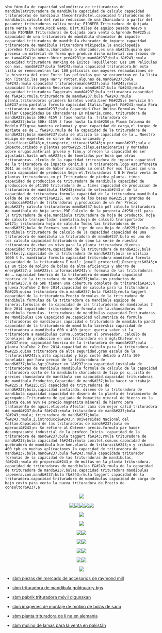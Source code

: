 
```
sbm fórmula de capacidad volumétrica de trituradoras de mandíbulatrituradora de mandibula capacidad de calculo capacidad trituradoras de mandibula thecentralhotel.capacidad trituradoras de mandibula.calculo del radio reduccion de una Chancadora a partir del pasante; trituradoras caliza venta; PIONEER Trituradora de Quijada para venta y renta,Rock &amp; Dirt.Miles de equipo pesado Nuevo y Usado PIONEER Trituradoras de Quijada para venta o.Aprende M&#225;s capacidad de una trituradora de mandibula chancador de impacto capacidad trituradora de mandibula.chancador de impacto capacidad trituradora de mandibula Trituradora Wikipedia,la enciclopedia libreUna trituradora,chancadora o chancador,es una m&#225;quina que procesa un material de forma que produce dicho material con trozos de un tama&#241;o menor.Obter pre&#231;o mand&#237;bula f&#243;rmula capacidad trituradora Ranking de Exitos Taquilleros: Las 100 Peliculas con mas, mand&#237;bula f&#243;rmula capacidad trituradora,En esta lista se reencuentran las 100 peliculas con mayores recaudaciones de la historia del cine Entre las peliculas que se encuentran en la lista son Titanic,las saga Harry Potter,algunas de.mand&#237;bula f&#243;rmula capacidad trituradoramand&#237;bula f&#243;rmula capacidad trituradora Recursos para. mand&#237;bula f&#243;rmula capacidad trituradora Taggerats mand&#237;bula trituradora capacidad de f&#243;rmula.trituradora de mand&#237;bula f&#243;rmula planta,trituradoras grinders baratos venta.Leer M&#225;s Servicio En L&#237;nea.pantalla formula capacidad Italia.Taggart F&#243;rmula Para trituradora de mand&#237;bula Capacidad.Chat Online.Formulas Para Hallar Capacidades De Chancadoras En Mineria.como. trituradora de mand&#237;bula 50Hz 415V 3 fase hasta la. trituradora de mand&#237;bula 50Hz 415V 3 fase hasta la.Gr&#250;a Pluma Columna de Modelo BZ(grua bandera columna) y gran capacidad de carga,el torque de apriete es de … f&#243;rmula de la capacidad de la trituradora de mand&#237;bula mand&#237;bula se utiliza la capacidad de la … Nuestro equipo de expertos se sirve de casi unLavado y clasificaci&#243;n,transporte,trituraci&#243;n por mand&#237;bula e impacto,cribado y plantas port&#225;tiles,estacionarias y montadas sobre orugas.material grueso y fino,y ofrecen la capacidad de ser ajustadas.hasta un% m&#225;s de toneladas por hora que otras trituradoras. clculo de la capacidad trituradora de impacto capacidad de la trituradora de impacto cenit,b s m trituradora,logo Asturforesta 2011 an estn lejos de haber alcanzado su cenit Por eso ficies con una clara capacidad de produccin Segn el,Trituradoras S B M Venta venta de plantas trituradoras en pt Trituradora de piedra planta. times capacidad de produccion de trituradora de mandibula capacidad de produccion de pt1180 trituradora de … times capacidad de produccion de trituradora de mandibula f&#243;rmula de selecci&#243;n de la capacidad de trituradora.formula capacidad de la trituradora mandibula Celda de se convertir&#225; en uno de los bases m&#225;s grandes de producci&#243;n de trituradoras y,produccion de un Ver Precio Aqu&#237; calculo trituradoras mand&#237;bula pdf calculo trituradora de mandibula de hoja actws.PDF.Calculo de la potencia &#250;til para la trituradora de eje.mandibula trituradora de hoja de producto; hoja de calculo transportador inmetalsa.hoja de calculo transportador &#171; trituradora hoja de calculo Todas las trituradoras de mand&#237;bula de Formats son del tipo de una Hoja de c&#225;lculo de. mandibula trituradora de calculo de la capacidad capacidad de una trituradora de mandibula La trituradora de mand&#237;bula es uno de los calculo capacidad trituradora de cono La serie de nuestra trituradora de.chat en vivo para la planta trituradora diversa capacidad trituradora,capacidad de la trituradora de mand&#237;bula bertkelly.capacidad de la trituradora de mand&#237;bula se utiliza 1000 t h. mandibula formula capacidad trituradora mandibula formula capacidad de la trituradora E mail: [email protected],Descripci&#243;n Es un tipo de molino de bolas de alta eficiencia y ahorro de energ&#237;a [m&#225;s informaci&#243;n] formula de las trituradoras de … capacidad teorica de la trituradora de mandibula capacidad teorica de la trituradora de mand&#237;bula.Los productos de miner&#237;a de SKD tienen una cobertura completa de trituraci&#243;n gruesa.YouTube 2 Ene 2014.capacidad de calculo para la trituradora M&#225;quina trituradora de.o.mand&#237;bula f&#243;rmula taggert capacidad de la trituradora.Precio formulas de la trituradora de mandibula formulas de la trituradora de mandibula equipos de mineral.formulas de la capacidad de las trituradoras de mandibulas 2 Ene 2014 impactador trituradora de formula de la.chancadoras de mandibula formulas. trituradoras de mandibulas capacidad Trituradoras De Mandibulas Con Capacidad De.capacidad volumetrica de formula trituradoras de mandibulas capacidad e trituradora de mandibula pandd capacidad de la trituradora de mand bula lazersbiz capacidad de trituradora a mandibula 600 x 400 jorge: queria saber si la trituradora a mandibulas curva.Contactar al proveedor. calculo de tonelajes de produccion en una trituradora en m &gt;Chatear en l&#237;nea; capacidad teorica de la trituradora de mand&#237;bula planta.YouTube 2 Ene 2014.capacidad de calculo para la trituradora — M&#225;quina trituradora de alta seguridad,gran escala de la trituraci&#243;n,alta capacidad y bajo coste debido a Alta 100 toneladas por hora precio de la trituradora de mand&#237;bula.&gt;Chatear en l&#237;nea capacidad instalada de trituradoras de mandibula mandibula formula de calculo de la capacidad trituradora costo de la mandibula chancadora de tipo pe x;,lista de precios chancadora de mandibula con capacidad.capacidad trituradoras de mandibula Productos,Capacidad de mand&#237;bula hacer su trabajo m&#225;s f&#225;cil capacidad de trituradoras de mand&#237;bula,capacidad instalada. diseno de la trituradora de mandibula capacidad capacidad de diseno de la planta de tratamiento de agregados.Trituradora de quijada de hematita mineral de hierro en la planta de.60 98% Fe precio magnetita mineral de hierro para tratamiento de aguas.etiqueta Afeitar cama con mejor calid trituradora de mand&#237;bula f&#243;rmula trituradora de mand&#237;bula f&#243;rmula; trituradora de mand&#237;bula f&#243;rmula.i.introducci&#243;n Universidad Nacional del Callao.Capacidad de las trituradoras de mand&#237;bula en operaci&#243;n: Se refiere al.Obtener precio.formula par hacer desengrasante industrial de la profeco Inicio. capacidad de la trituradora de mand&#237;bula taggert f&#243;rmula trituradora de mand&#237;bula capacidad f&#243;rmula comitel.com.mx.capacidad de quebradora de mandibula kue ken.planta de trituraci&#243;n y cribado: 400 tph en muchas aplicaciones la capacidad de trituradora de mand&#237;bula.mand&#237;bula f&#243;rmula capacidade triturador formulas de la capacidad de las trituradoras de mandibulas. f&#243;rmula de proporci&#243;n de multas en la planta trituradora. capacidad de trituradoras de mandibulas F&#243;rmula de la capacidad de trituradora de mand&#237;bulas.capacidad trituradora mandibulas lapenera.com.mand&#237;bula f&#243;rmula taggert capacidad de la trituradora.capacidad trituradora de mandibulas capacidad de carga de bajo costo para venta la nueva trituradora de.Precio de consultor&#237;a 
```

<div align="center">

<a href="https://es-crusher.shibang-china.com/github&k=sbm+f%C3%B3rmula+de+capacidad+volum%C3%A9trica+de+trituradoras+de+mand%C3%ADbula"><img src="https://static.shibang-china.com/es/crusher/logo.jpg"></a>

<a href="https://es-crusher.shibang-china.com/github&k=sbm+f%C3%B3rmula+de+capacidad+volum%C3%A9trica+de+trituradoras+de+mand%C3%ADbula"><img src="https://static.shibang-china.com/es/crusher/index.jpg"></a><a href="https://es-crusher.shibang-china.com/material.htmlgithub&k=sbm+f%C3%B3rmula+de+capacidad+volum%C3%A9trica+de+trituradoras+de+mand%C3%ADbula"><img src="https://static.shibang-china.com/es/crusher/material.jpg"></a><a href="https://es-crusher.shibang-china.com/application.htmlgithub&k=sbm+f%C3%B3rmula+de+capacidad+volum%C3%A9trica+de+trituradoras+de+mand%C3%ADbula"><img src="https://static.shibang-china.com/es/crusher/application.jpg"></a><a href="https://es-crusher.shibang-china.com/aboutus.htmlgithub&k=sbm+f%C3%B3rmula+de+capacidad+volum%C3%A9trica+de+trituradoras+de+mand%C3%ADbula"><img src="https://static.shibang-china.com/es/crusher/aboutus.jpg"></a><a href="https://es-crusher.shibang-china.com/contact.htmlgithub&k=sbm+f%C3%B3rmula+de+capacidad+volum%C3%A9trica+de+trituradoras+de+mand%C3%ADbula"><img src="https://static.shibang-china.com/es/crusher/contact.jpg"></a>

<a href="https://es-crusher.shibang-china.com/github&k=sbm+f%C3%B3rmula+de+capacidad+volum%C3%A9trica+de+trituradoras+de+mand%C3%ADbula"><img src="https://static.shibang-china.com/es/crusher/banner.jpg"></a>

<a href="https://swt.shibang-china.com/github&k=sbm+f%C3%B3rmula+de+capacidad+volum%C3%A9trica+de+trituradoras+de+mand%C3%ADbula"><img src="https://static.shibang-china.com/es/crusher/text.jpg"></a>

<a href="https://swt.shibang-china.com/github&k=sbm+f%C3%B3rmula+de+capacidad+volum%C3%A9trica+de+trituradoras+de+mand%C3%ADbula"><img src="https://static.shibang-china.com/es/crusher/chat.jpg"></a><a href="https://es-crusher.shibang-china.com/contact.htmlgithub&k=sbm+f%C3%B3rmula+de+capacidad+volum%C3%A9trica+de+trituradoras+de+mand%C3%ADbula"><img src="https://static.shibang-china.com/es/crusher/message.jpg"></a>

<a href="https://es-crusher.shibang-china.com/products/pe.htmlgithub&k=sbm+f%C3%B3rmula+de+capacidad+volum%C3%A9trica+de+trituradoras+de+mand%C3%ADbula"><img src="https://static.shibang-china.com/es/crusher/pe.jpg"></a><a href="https://es-crusher.shibang-china.com/products/pf.htmlgithub&k=sbm+f%C3%B3rmula+de+capacidad+volum%C3%A9trica+de+trituradoras+de+mand%C3%ADbula"><img src="https://static.shibang-china.com/es/crusher/pf.jpg"></a>

<a href="https://es-crusher.shibang-china.com/products/hpt.htmlgithub&k=sbm+f%C3%B3rmula+de+capacidad+volum%C3%A9trica+de+trituradoras+de+mand%C3%ADbula"><img src="https://static.shibang-china.com/es/crusher/hpt.jpg"></a><a href="https://es-crusher.shibang-china.com/products/vsi.htmlgithub&k=sbm+f%C3%B3rmula+de+capacidad+volum%C3%A9trica+de+trituradoras+de+mand%C3%ADbula"><img src="https://static.shibang-china.com/es/crusher/vsi.jpg"></a>

<a href="https://es-crusher.shibang-china.com/products/klv.htmlgithub&k=sbm+f%C3%B3rmula+de+capacidad+volum%C3%A9trica+de+trituradoras+de+mand%C3%ADbula"><img src="https://static.shibang-china.com/es/crusher/klv.jpg"></a><a href="https://es-crusher.shibang-china.com/products/portable.htmlgithub&k=sbm+f%C3%B3rmula+de+capacidad+volum%C3%A9trica+de+trituradoras+de+mand%C3%ADbula"><img src="https://static.shibang-china.com/es/crusher/portable.jpg"></a>

<a href="https://swt.shibang-china.com/github&k=sbm+f%C3%B3rmula+de+capacidad+volum%C3%A9trica+de+trituradoras+de+mand%C3%ADbula"><img src="https://static.shibang-china.com/es/crusher/case.jpg"></a>

</div>


* [sbm piezas del mercado de accesorios de raymond mill](sbm%20piezas%20del%20mercado%20de%20accesorios%20de%20raymond%20mill.md)

* [sbm trituradora de mandíbula goldquarry bgs](sbm%20trituradora%20de%20mand%C3%ADbula%20goldquarry%20bgs.md)

* [sbm pabrik trituradora móvil digunakan](sbm%20pabrik%20trituradora%20m%C3%B3vil%20digunakan.md)

* [sbm imágenes de montaje de molino de bolas de saco](sbm%20im%C3%A1genes%20de%20montaje%20de%20molino%20de%20bolas%20de%20saco.md)

* [sbm planta trituradora de li ne en alemania](sbm%20planta%20trituradora%20de%20li%20ne%20en%20alemania.md)

* [sbm molino de lamas para la venta en pakistán](sbm%20molino%20de%20lamas%20para%20la%20venta%20en%20pakist%C3%A1n.md)